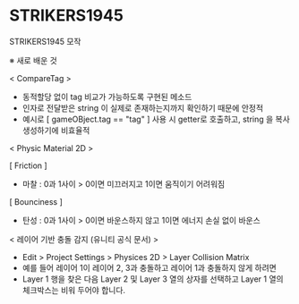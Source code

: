 # STRIKERS1945
 STRIKERS1945 모작


※ 새로 배운 것






< CompareTag >

 - 동적할당 없이 tag 비교가 가능하도록 구현된 메소드
 - 인자로 전달받은 string 이 실제로 존재하는지까지 확인하기 때문에 안정적
 - 예시로 [ gameOBject.tag == "tag" ] 사용 시 getter로 호출하고, string 을 복사 생성하기에 비효율적

< Physic Material 2D >

[ Friction ]
 - 마찰 : 0과 1사이 > 0이면 미끄러지고 1이면 움직이기 어려워짐

[ Bounciness ]
 - 탄성 : 0과 1사이 > 0이면 바운스하지 않고 1이면 에너지 손실 없이 바운스

< 레이어 기반 충돌 감지 (유니티 공식 문서) >
 - Edit > Project Settings > Physices 2D > Layer Collision Matrix
 - 예를 들어 레이어 1이 레이어 2, 3과 충돌하고 레이어 1과 충돌하지 않게 하려면
 - Layer 1 행을 찾은 다음 Layer 2 및 Layer 3 열의 상자를 선택하고 Layer 1 열의 체크박스는 비워 두어야 합니다.
